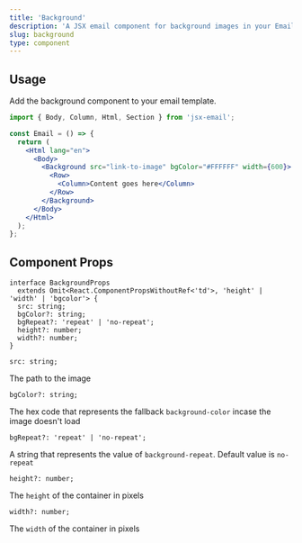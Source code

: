 ```yaml
---
title: 'Background'
description: 'A JSX email component for background images in your Email template'
slug: background
type: component
---
```


<!--@include: @/include/header.md-->

<!--@include: @/include/install.md-->

## Usage

Add the background component to your email template.

```jsx
import { Body, Column, Html, Section } from 'jsx-email';

const Email = () => {
  return (
    <Html lang="en">
      <Body>
        <Background src="link-to-image" bgColor="#FFFFFF" width={600}>
          <Row>
            <Column>Content goes here</Column>
          </Row>
        </Background>
      </Body>
    </Html>
  );
};
```

## Component Props

```tsx
interface BackgroundProps
  extends Omit<React.ComponentPropsWithoutRef<'td'>, 'height' | 'width' | 'bgcolor'> {
  src: string;
  bgColor?: string;
  bgRepeat?: 'repeat' | 'no-repeat';
  height?: number;
  width?: number;
}
```

```tsx
src: string;
```

The path to the image

```tsx
bgColor?: string;
```

The hex code that represents the fallback `background-color` incase the image doesn't load

```tsx
bgRepeat?: 'repeat' | 'no-repeat';
```

A string that represents the value of `background-repeat`.
Default value is `no-repeat`

```tsx
height?: number;
```

The `height` of the container in pixels

```tsx
width?: number;
```

The `width` of the container in pixels
